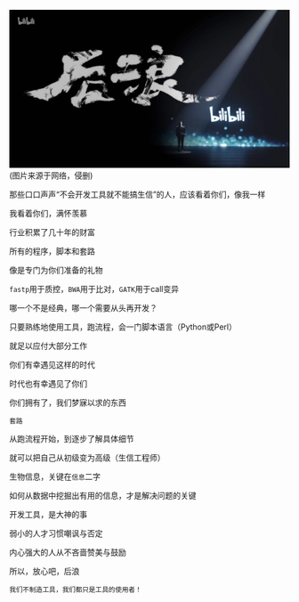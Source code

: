 ![](img/4.houlang.jpg)
(图片来源于网络，侵删)

那些口口声声“不会开发工具就不能搞生信”的人，应该看着你们，像我一样

我看着你们，满怀羡慕

行业积累了几十年的财富

所有的程序，脚本和套路

像是专门为你们准备的礼物

`fastp`用于质控，`BWA`用于比对，`GATK`用于call变异

哪一个不是经典，哪一个需要从头再开发？

只要熟练地使用工具，跑流程，会一门脚本语言（Python或Perl）

就足以应付大部分工作

你们有幸遇见这样的时代

时代也有幸遇见了你们

你们拥有了，我们梦寐以求的东西

`套路`

从跑流程开始，到逐步了解具体细节

就可以把自己从初级变为高级（生信工程师）

生物信息，关键在`信息`二字

如何从数据中挖掘出有用的信息，才是解决问题的关键

开发工具，是大神的事

弱小的人才习惯嘲讽与否定

内心强大的人从不吝啬赞美与鼓励

所以，放心吧，后浪

`我们不制造工具，我们都只是工具的使用者！`
